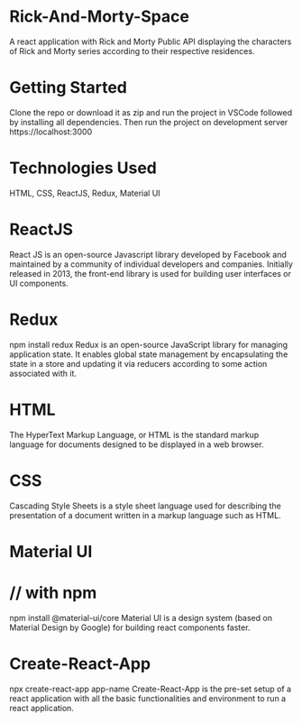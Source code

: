 # Rick-And-Morty-Space
A react application with Rick and Morty Public API displaying the characters of Rick and Morty series according to their respective residences.
# Getting Started
Clone the repo or download it as zip and run the project in VSCode followed by installing all dependencies. Then run the project on development server https://localhost:3000
# Technologies Used
HTML, CSS, ReactJS, Redux, Material UI 
# ReactJS
React JS is an open-source Javascript library developed by Facebook and maintained by a community of individual developers and companies. Initially released in 2013, the front-end library is used for building user interfaces or UI components.
# Redux
npm install redux
Redux is an open-source JavaScript library for managing application state. It enables global state management by encapsulating the state in a store and updating it via reducers according to some action associated with it.
# HTML
The HyperText Markup Language, or HTML is the standard markup language for documents designed to be displayed in a web browser.
# CSS
Cascading Style Sheets is a style sheet language used for describing the presentation of a document written in a markup language such as HTML.
# Material UI
# // with npm
npm install @material-ui/core
Material UI is a design system (based on Material Design by Google) for building react components faster.
# Create-React-App
npx create-react-app app-name
Create-React-App is the pre-set setup of a react application with all the basic functionalities and environment to run a react application. 
